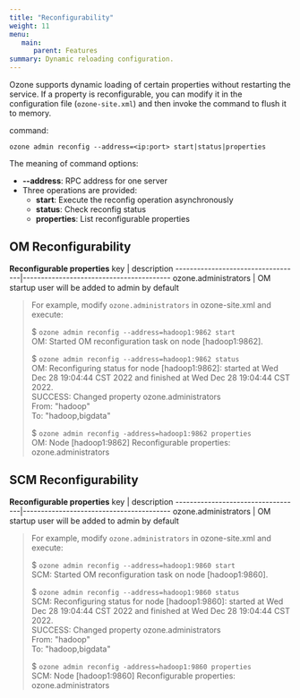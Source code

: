 ```yaml
---
title: "Reconfigurability"
weight: 11
menu:
   main:
      parent: Features
summary: Dynamic reloading configuration.
---
```

<!---
  Licensed to the Apache Software Foundation (ASF) under one or more
  contributor license agreements.  See the NOTICE file distributed with
  this work for additional information regarding copyright ownership.
  The ASF licenses this file to You under the Apache License, Version 2.0
  (the "License"); you may not use this file except in compliance with
  the License.  You may obtain a copy of the License at

      http://www.apache.org/licenses/LICENSE-2.0

  Unless required by applicable law or agreed to in writing, software
  distributed under the License is distributed on an "AS IS" BASIS,
  WITHOUT WARRANTIES OR CONDITIONS OF ANY KIND, either express or implied.
  See the License for the specific language governing permissions and
  limitations under the License.
-->

Ozone supports dynamic loading of certain properties without restarting the service. 
If a property is reconfigurable, you can modify it in the configuration file (`ozone-site.xml`) and then invoke the command to flush it to memory.

command:
```shell
ozone admin reconfig --address=<ip:port> start|status|properties
```

The meaning of command options:
- **--address**: RPC address for one server
- Three operations are provided:
    - **start**:      Execute the reconfig operation asynchronously
    - **status**:     Check reconfig status
    - **properties**: List reconfigurable properties

## OM Reconfigurability

**Reconfigurable properties**
key | description
-----------------------------------|-----------------------------------------
ozone.administrators | OM startup user will be added to admin by default

>For example, modify `ozone.administrators` in ozone-site.xml and execute:
>
> $ `ozone admin reconfig --address=hadoop1:9862 start`<br>
OM: Started OM reconfiguration task on node [hadoop1:9862].
>
>$ `ozone admin reconfig --address=hadoop1:9862 status`<br>
OM: Reconfiguring status for node [hadoop1:9862]: started at Wed Dec 28 19:04:44 CST 2022 and finished at Wed Dec 28 19:04:44 CST 2022.<br>
SUCCESS: Changed property ozone.administrators<br>
From: "hadoop"<br>
To: "hadoop,bigdata"
>
> $ `ozone admin reconfig -address=hadoop1:9862 properties`<br>
OM: Node [hadoop1:9862] Reconfigurable properties:<br>
ozone.administrators

## SCM Reconfigurability

**Reconfigurable properties**
key | description
-----------------------------------|-----------------------------------------
ozone.administrators | OM startup user will be added to admin by default

>For example, modify `ozone.administrators` in ozone-site.xml and execute:
>
> $ `ozone admin reconfig --address=hadoop1:9860 start`<br>
SCM: Started OM reconfiguration task on node [hadoop1:9860].
>
>$ `ozone admin reconfig --address=hadoop1:9860 status`<br>
SCM: Reconfiguring status for node [hadoop1:9860]: started at Wed Dec 28 19:04:44 CST 2022 and finished at Wed Dec 28 19:04:44 CST 2022.<br>
SUCCESS: Changed property ozone.administrators<br>
From: "hadoop"<br>
To: "hadoop,bigdata"
>
> $ `ozone admin reconfig -address=hadoop1:9860 properties`<br>
SCM: Node [hadoop1:9860] Reconfigurable properties:<br>
ozone.administrators
